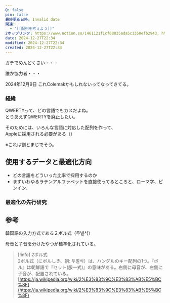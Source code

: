 ```yaml
---
Q: false
pin: false
最終更新日時: Invalid date
関連:
  - "[[配列を考えよう]]"
2ホップリンク: https://www.notion.so/1461121f1cf68035ada5c1350efb2943, https://www.notion.so/1471121f1cf68081b4b1d9022df66d15
date: 2024-12-27T22:34
modified: 2024-12-27T22:34
created: 2024-12-27T22:34
---
```

ガチでめんどくさい・・・

誰か協力者・・・

  

  

2024年12月9日 これColemakかもしれないってなってきてる。

  

  

  

### 経緯

QWERTYって、どの言語でもカスだよね。  
とりあえずQWERTYを廃止したい。  

そのためには、いろんな言語に対応した配列を作って、  
Appleに採用される必要がある（）  

※これは割とまじでそう。

  

## 使用するデータと最適化方向

  

- どの言語をどういった比率で採用するのか
- まずいわゆるラテンアルファベットを直接使ってるところと、ローマ字、ピンイン、

  

### 最適化の先行研究

  

  

  

## 参考

  

韓国語の入力方式である２ボル式（두벌식）

母音と子音を分けたやつが標準化されている。

> [!info] 2ボル式  
> 2ボル式（にボルしき、朝&#58; 두벌식）は、ハングルのキー配列の1つ。『ボル』は朝鮮語で『セット(服一式)』の意味がある。右側に母音が、左側に子音が、配置されている。  
> [https://ja.wikipedia.org/wiki/2%E3%83%9C%E3%83%AB%E5%BC%8F](https://ja.wikipedia.org/wiki/2%E3%83%9C%E3%83%AB%E5%BC%8F)